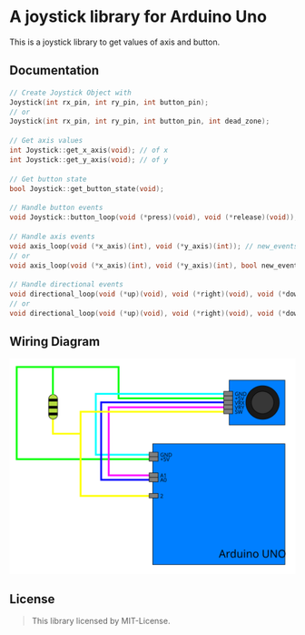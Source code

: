 # A joystick library for Arduino Uno

This is a joystick library to get values of axis and button.

## Documentation

```cpp
// Create Joystick Object with
Joystick(int rx_pin, int ry_pin, int button_pin);
// or
Joystick(int rx_pin, int ry_pin, int button_pin, int dead_zone);

// Get axis values
int Joystick::get_x_axis(void); // of x
int Joystick::get_y_axis(void); // of y

// Get button state
bool Joystick::get_button_state(void);

// Handle button events
void Joystick::button_loop(void (*press)(void), void (*release)(void));

// Handle axis events
void axis_loop(void (*x_axis)(int), void (*y_axis)(int)); // new_events_only=false
// or
void axis_loop(void (*x_axis)(int), void (*y_axis)(int), bool new_events_only);

// Handle directional events
void directional_loop(void (*up)(void), void (*right)(void), void (*down)(void), void (*left)(void)); // new_events_only=false
// or
void directional_loop(void (*up)(void), void (*right)(void), void (*down)(void), void (*left)(void), bool new_events_only);
```

## Wiring Diagram

<center>

![Wiring Diagram](./assets/wiring-diagram.svg "Wiring Diagram")

</center>

## License

> This library licensed by MIT-License.